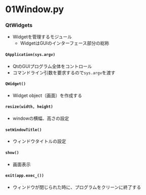 # 01Window.py

### QtWidgets
- Widgetを管理するモジュール
  - WidgetはGUIのインターフェース部分の総称

#### `QApplication(sys.argv)`
- QtのGUIプログラム全体をコントロール
- コマンドライン引数を要求するので`sys.argv`を渡す

#### `QWidget()`
- Widget object（画面）を作成する

#### `resize(width, height)`
- windowの横幅、高さの設定

#### `setWindowTitle()`
- ウィンドウタイトルの設定

#### `show()`
- 画面表示

#### `exit(app.exec_())`
- ウィンドウが閉じられた時に、プログラムをクリーンに終了する
